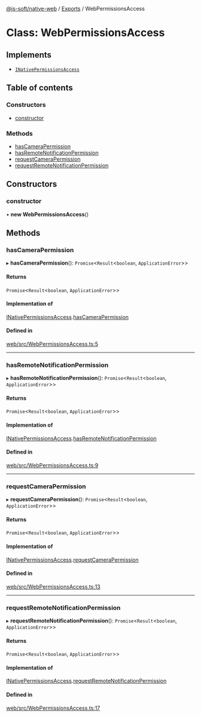 [@js-soft/native-web](../README.md) / [Exports](../modules.md) / WebPermissionsAccess

# Class: WebPermissionsAccess

## Implements

- [`INativePermissionsAccess`](../interfaces/INativePermissionsAccess.md)

## Table of contents

### Constructors

- [constructor](WebPermissionsAccess.md#constructor)

### Methods

- [hasCameraPermission](WebPermissionsAccess.md#hascamerapermission)
- [hasRemoteNotificationPermission](WebPermissionsAccess.md#hasremotenotificationpermission)
- [requestCameraPermission](WebPermissionsAccess.md#requestcamerapermission)
- [requestRemoteNotificationPermission](WebPermissionsAccess.md#requestremotenotificationpermission)

## Constructors

### constructor

• **new WebPermissionsAccess**()

## Methods

### hasCameraPermission

▸ **hasCameraPermission**(): `Promise`<`Result`<`boolean`, `ApplicationError`\>\>

#### Returns

`Promise`<`Result`<`boolean`, `ApplicationError`\>\>

#### Implementation of

[INativePermissionsAccess](../interfaces/INativePermissionsAccess.md).[hasCameraPermission](../interfaces/INativePermissionsAccess.md#hascamerapermission)

#### Defined in

[web/src/WebPermissionsAccess.ts:5](https://github.com/js-soft/ts-native-access/blob/dceb9d6/packages/web/src/WebPermissionsAccess.ts#L5)

___

### hasRemoteNotificationPermission

▸ **hasRemoteNotificationPermission**(): `Promise`<`Result`<`boolean`, `ApplicationError`\>\>

#### Returns

`Promise`<`Result`<`boolean`, `ApplicationError`\>\>

#### Implementation of

[INativePermissionsAccess](../interfaces/INativePermissionsAccess.md).[hasRemoteNotificationPermission](../interfaces/INativePermissionsAccess.md#hasremotenotificationpermission)

#### Defined in

[web/src/WebPermissionsAccess.ts:9](https://github.com/js-soft/ts-native-access/blob/dceb9d6/packages/web/src/WebPermissionsAccess.ts#L9)

___

### requestCameraPermission

▸ **requestCameraPermission**(): `Promise`<`Result`<`boolean`, `ApplicationError`\>\>

#### Returns

`Promise`<`Result`<`boolean`, `ApplicationError`\>\>

#### Implementation of

[INativePermissionsAccess](../interfaces/INativePermissionsAccess.md).[requestCameraPermission](../interfaces/INativePermissionsAccess.md#requestcamerapermission)

#### Defined in

[web/src/WebPermissionsAccess.ts:13](https://github.com/js-soft/ts-native-access/blob/dceb9d6/packages/web/src/WebPermissionsAccess.ts#L13)

___

### requestRemoteNotificationPermission

▸ **requestRemoteNotificationPermission**(): `Promise`<`Result`<`boolean`, `ApplicationError`\>\>

#### Returns

`Promise`<`Result`<`boolean`, `ApplicationError`\>\>

#### Implementation of

[INativePermissionsAccess](../interfaces/INativePermissionsAccess.md).[requestRemoteNotificationPermission](../interfaces/INativePermissionsAccess.md#requestremotenotificationpermission)

#### Defined in

[web/src/WebPermissionsAccess.ts:17](https://github.com/js-soft/ts-native-access/blob/dceb9d6/packages/web/src/WebPermissionsAccess.ts#L17)
